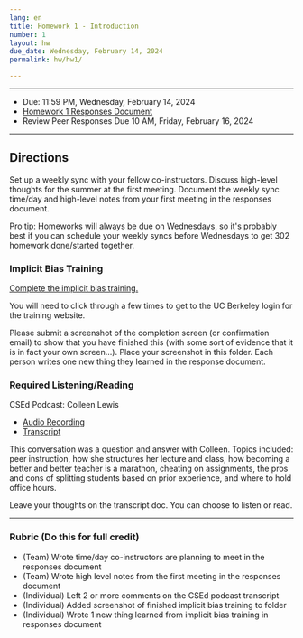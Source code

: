 ```yaml
---
lang: en
title: Homework 1 - Introduction
number: 1
layout: hw
due_date: Wednesday, February 14, 2024
permalink: hw/hw1/

---
```


<!-- {{ page.number }} -->
<!-- {{ site.assignments[{{ page.number }}] }} -->

---

* Due: 11:59 PM, Wednesday, February 14, 2024
* [Homework 1 Responses Document](https://docs.google.com/document/d/1-S5Lz2hitWqoMdFV2Zs6p_xafOuxLL-cxUqo4wKqoT0/edit)
* Review Peer Responses Due 10 AM, Friday, February 16, 2024

---

## Directions

Set up a weekly sync with your fellow co-instructors. Discuss high-level thoughts for the summer at the first meeting. Document the weekly sync time/day and high-level notes from your first meeting in the responses document.

Pro tip: Homeworks will always be due on Wednesdays, so it's probably best if you can schedule your weekly syncs before Wednesdays to get 302 homework done/started together.

### Implicit Bias Training

[Complete the implicit bias training.](https://ucnet.universityofcalifornia.edu/working-at-uc/your-career/talent-management/professional-development/managing-implicit-bias.html#:~:text=The%20UC%20Managing%20Implicit%20Bias,its%20impact%20at%20the%20University.&text=The%20series%20contains%20the%20following,to%2020%20minutes%20in%20length)

You will need to click through a few times to get to the UC Berkeley login for the training website.

Please submit a screenshot of the completion screen (or confirmation email) to show that you have finished this (with some sort of evidence that it is in fact your own screen...). Place your screenshot in this folder. Each person writes one new thing they learned in the response document.

### Required Listening/Reading

CSEd Podcast: Colleen Lewis

* [Audio Recording](https://sites.duke.edu/csedpodcast/2020/04/06/episode-6-colleen-lewis/)
* [Transcript](https://docs.google.com/document/d/117-oDXIw_fiqMNHS-qD0pUpOmqHu-z2P46x4H8GOxcE/comment)

This conversation was a question and answer with Colleen. Topics included: peer instruction, how she structures her lecture and class, how becoming a better and better teacher is a marathon, cheating on assignments, the pros and cons of splitting students based on prior experience, and where to hold office hours.

Leave your thoughts on the transcript doc. You can choose to listen or read.

---

### Rubric (Do this for full credit)

* (Team) Wrote time/day co-instructors are planning to meet in the responses document
* (Team) Wrote high level notes from the first meeting in the responses document
* (Individual) Left 2 or more comments on the CSEd podcast transcript
* (Individual) Added screenshot of finished implicit bias training to folder
* (Individual) Wrote 1 new thing learned from implicit bias training in responses document
